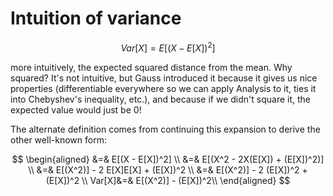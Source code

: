 # Intuition of variance

$$
Var[X] = E[(X - E[X])^2]
$$

more intuitively, the expected squared distance from the mean. Why squared? It's not intuitive, but Gauss introduced it because it gives us nice properties (differentiable everywhere so we can apply Analysis to it, ties it into Chebyshev's inequality, etc.), and because if we didn't square it, the expected value would just be 0!

The alternate definition comes from continuing this expansion to derive the other well-known form:

$$
\begin{aligned}
&=& E[(X - E[X])^2] \\
&=& E[(X^2 - 2X(E[X]) + (E[X])^2)] \\
&=& E[(X^2)] - 2 E[X]E[X] + (E[X])^2 \\
&=& E[(X^2)] - 2 (E[X])^2 + (E[X])^2 \\
Var[X]&=& E[(X^2)] - (E[X])^2\\
\end{aligned}
$$
